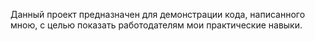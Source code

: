 Данный проект предназначен для демонстрации кода, написанного мною, с целью показать работодателям мои практические навыки. 
